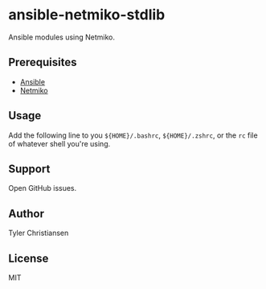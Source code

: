# ansible-netmiko-stdlib

Ansible modules using Netmiko.

## Prerequisites

* [Ansible](https://github.com/ansible/ansible)
* [Netmiko](https://github.com/ktbyers/netmiko)

## Usage

Add the following line to you `${HOME}/.bashrc`, `${HOME}/.zshrc`, or the `rc`
file of whatever shell you're using.

## Support

Open GitHub issues.

## Author

Tyler Christiansen

## License

MIT
